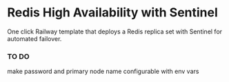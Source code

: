 # Redis High Availability with Sentinel
One click Railway template that deploys a Redis replica set with Sentinel for automated failover.

### TO DO

make password and primary node name configurable with env vars